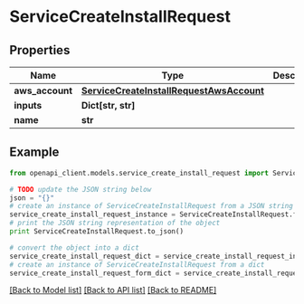 # ServiceCreateInstallRequest


## Properties

Name | Type | Description | Notes
------------ | ------------- | ------------- | -------------
**aws_account** | [**ServiceCreateInstallRequestAwsAccount**](ServiceCreateInstallRequestAwsAccount.md) |  | 
**inputs** | **Dict[str, str]** |  | 
**name** | **str** |  | 

## Example

```python
from openapi_client.models.service_create_install_request import ServiceCreateInstallRequest

# TODO update the JSON string below
json = "{}"
# create an instance of ServiceCreateInstallRequest from a JSON string
service_create_install_request_instance = ServiceCreateInstallRequest.from_json(json)
# print the JSON string representation of the object
print ServiceCreateInstallRequest.to_json()

# convert the object into a dict
service_create_install_request_dict = service_create_install_request_instance.to_dict()
# create an instance of ServiceCreateInstallRequest from a dict
service_create_install_request_form_dict = service_create_install_request.from_dict(service_create_install_request_dict)
```
[[Back to Model list]](../README.md#documentation-for-models) [[Back to API list]](../README.md#documentation-for-api-endpoints) [[Back to README]](../README.md)



